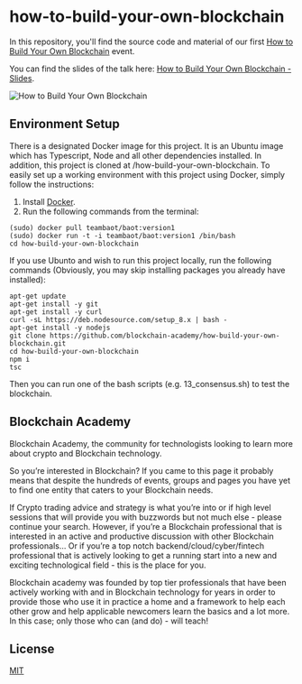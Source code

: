 # how-to-build-your-own-blockchain

In this repository, you'll find the source code and material of our first [How to Build Your Own Blockchain](https://www.facebook.com/events/541216486228386/) event.

You can find the slides of the talk here: [How to Build Your Own Blockchain - Slides](https://www.slideshare.net/LeonidBeder/how-to-build-your-own-blockchain).

![How to Build Your Own Blockchain](images/event.png)

## Environment Setup

There is a designated Docker image for this project. It is an Ubuntu image which has Typescript, Node and all other dependencies installed.
In addition, this project is cloned at /how-build-your-own-blockchain.
To easily set up a working environment with this project using Docker, simply follow the instructions:

1. Install [Docker](https://docs.docker.com/engine/installation/).
2. Run the following commands from the terminal:

```
(sudo) docker pull teambaot/baot:version1
(sudo) docker run -t -i teambaot/baot:version1 /bin/bash
cd how-build-your-own-blockchain
```

If you use Ubunto and wish to run this project locally, run the following commands (Obviously, you may skip installing packages you already have installed):

```
apt-get update
apt-get install -y git
apt-get install -y curl
curl -sL https://deb.nodesource.com/setup_8.x | bash -
apt-get install -y nodejs
git clone https://github.com/blockchain-academy/how-build-your-own-blockchain.git
cd how-build-your-own-blockchain
npm i
tsc
```
Then you can run one of the bash scripts (e.g. 13_consensus.sh) to test the blockchain.

## Blockchain Academy

Blockchain Academy, the community for technologists looking to learn more about crypto and Blockchain technology.

So you’re interested in Blockchain? If you came to this page it probably means that despite the hundreds of events, groups and pages you have yet to find one entity that caters to your Blockchain needs.

If Crypto trading advice and strategy is what you’re into or if high level sessions that will provide you with buzzwords but not much else - please continue your search. However, if you’re a Blockchain professional that is interested in an active and productive discussion with other Blockchain professionals… Or if you’re a top notch backend/cloud/cyber/fintech professional that is actively looking to get a running start into a new and exciting technological field - this is the place for you.

Blockchain academy was founded by top tier professionals that have been actively working with and in Blockchain technology for years in order to provide those who use it in practice a home and a framework to help each other grow and help applicable newcomers learn the basics and a lot more. In this case; only those who can (and do) - will teach!

## License

[MIT](LICENSE)

